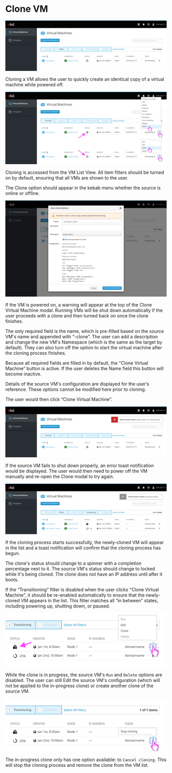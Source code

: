 # Clone VM

![Offline VM in List View](img/2-0-vms.png)

Cloning a VM allows the user to quickly create an identical copy of a virtual machine while powered off.

![VM List View Clone option in kebab menu](img/2-1-vm-list.png)

Cloning is accessed from the VM List View. All item filters should be turned on by default, ensuring that all VMs are shown to the user.

The Clone option should appear in the kebab menu whether the source is online or offline.

![VM modal with still running notice](img/2-2-modal.png)

If the VM is powered on, a warning will appear at the top of the Clone Virtual Machine modal. Running VMs will be shut down automatically if the user proceeds with a clone and then turned back on once the clone finishes.

The only required field is the name, which is pre-filled based on the source VM's name and appended with “-clone”. The user can add a description and change the new VM's Namespace (which is the same as the target by default). They can also turn off the option to start the virtual machine after the cloning process finishes.

Because all required fields are filled in by default, the "Clone Virtual Machine” button is active. If the user deletes the Name field this button will become inactive.

Details of the source VM's configuration are displayed for the user’s reference. These options cannot be modified here prior to cloning.

The user would then click “Clone Virtual Machine”.

![Clone VM power off failure](img/2-3-vm-list-error.png)

If the source VM fails to shut down properly, an error toast notification would be displayed. The user would then need to power off the VM manually and re-open the Clone modal to try again.

![Clone VM started](img/2-4-0-vm-list-cloning.png)

If the cloning process starts successfully, the newly-cloned VM will appear in the list and a toast notification will confirm that the cloning process has begun.

The clone's status should change to a spinner with a completion percentage next to it. The source VM's status should change to locked while it's being cloned. The clone does not have an IP address until after it boots.

If the “Transitioning” filter is disabled when the user clicks "Clone Virtual Machine", it should be re-enabled automatically to ensure that the newly-cloned VM appears in the list. This filter matches all “in between” states, including powering up, shutting down, or paused.

![Clone VM Source Options](img/2-4-1-vm-list-cloning-source-options.png)

While the clone is in progress, the source VM's `Run` and `Delete` options are disabled. The user can still Edit the source VM's configuration (which will not be applied to the in-progress clone) or create another clone of the source VM.

![Clone VM Clone Options](img/2-4-2-vm-list-cloning-clone-options.png)

The in-progress clone only has one option available: to `Cancel cloning`. This will stop the cloning process and remove the clone from the VM list.